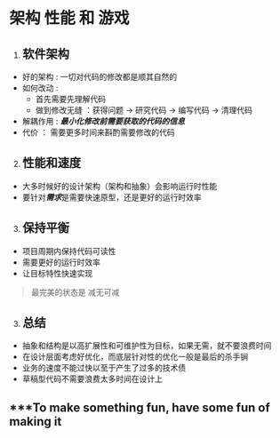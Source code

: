 # 架构 性能 和 游戏

  1. ## 软件架构
 * 好的架构 : 一切对代码的修改都是顺其自然的
 * 如何改动 : 
    - 首先需要先理解代码
    - 做到修改无缝 ：获得问题 -> 研究代码 -> 编写代码  ->  清理代码
 * 解耦作用 : ***最小化修改前需要获取的代码的信息***
 * 代价 ： 需要更多时间来斟酌需要修改的代码

  2. ## 性能和速度
 * 大多时候好的设计架构（架构和抽象）会影响运行时性能
 * 要针对***需求***是需要快速原型，还是更好的运行时效率

  3. ## 保持平衡
 * 项目周期内保持代码可读性
 * 需要更好的运行时效率
 * 让目标特性快速实现

>  最完美的状态是 减无可减

  3. ## 总结
  * 抽象和结构是以高扩展性和可维护性为目标，如果无需，就不要浪费时间
  * 在设计层面考虑好优化，而底层针对性的优化一般是最后的杀手锏
  * 业务的速度不能过快以至于产生了过多的技术债
  * 草稿型代码不需要浪费太多时间在设计上

  ## ***To make something fun, have some fun of making it
 

